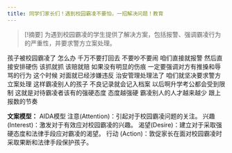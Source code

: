 ```yaml
---
title: 同学们家长们！遇到校园霸凌不要怕，一招解决问题！教育 
---
```

 > [!摘要]
为遇到校园霸凌的学生提供了解决方案，包括报警、强调霸凌行为的严重性，并要求警方立案处理。

孩子被校园霸凌了
怎么办
千万不要打回去
不要吵不要闹
咱们直接就报警
然后直接安排硬伤
该抓就抓
该赔就赔
如果没有明显的伤痕
一定要强调对方有推搡和辱骂的行为
这个时候
对面就已经涉嫌违反
治安管理处理法了
咱们就坚决要求警方立案处理
这样霸凌别人的孩子
不良记录就会记入档案
以后啊升学考公都会受到限制
这就是对待霸凌者该有的强硬态度
态度越强硬
霸凌别人的人才越来越少
跟上报数的节奏

**文案模型：**
AIDA模型
注意(Attention)：引起对于校园霸凌问题的关注。
兴趣(Interest)：激发对于有效应对校园霸凌的兴趣。
渴望(Desire)：建立对于采取强硬态度和法律手段应对霸凌的渴望。
行动 (Action)：敦促家长在面对校园霸凌时采取果断和法律手段保护孩子。
